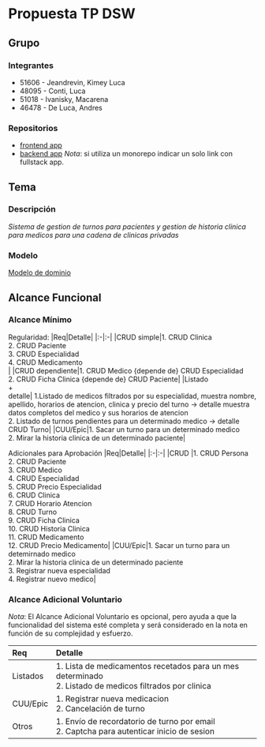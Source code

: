 # Propuesta TP DSW

## Grupo
### Integrantes
* 51606 - Jeandrevin, Kimey Luca
* 48095 - Conti, Luca
* 51018 - Ivanisky, Macarena
* 46478 - De Luca, Andres

### Repositorios
* [frontend app](http://hyperlinkToGihubOrGitlab)
* [backend app](http://hyperlinkToGihubOrGitlab)
*Nota*: si utiliza un monorepo indicar un solo link con fullstack app.

## Tema
### Descripción
*Sistema de gestion de turnos para pacientes y gestion de historia clinica para medicos para una cadena de clinicas privadas*

### Modelo

[Modelo de dominio](https://drive.google.com/file/d/1kB5YwxpHew5Sf-Q79bhcs2jG9DTibmI6/view)

## Alcance Funcional 

### Alcance Mínimo

Regularidad:
|Req|Detalle|
|:-|:-|
|CRUD simple|1. CRUD Clinica <br>2. CRUD Paciente <br> 3. CRUD Especialidad <br> 4. CRUD Medicamento <br> |
|CRUD dependiente|1. CRUD Medico {depende de} CRUD Especialidad<br>2. CRUD Ficha Clinica {depende de} CRUD Paciente|
|Listado<br>+<br>detalle| 1.Listado de medicos filtrados por su especialidad, muestra nombre, apellido, horarios de atencion, clinica y precio del turno &rarr; detalle muestra datos completos del medico y sus horarios de atencion <br> 2. Listado de turnos pendientes para un determinado medico &rarr; detalle CRUD Turno|
|CUU/Epic|1. Sacar un turno para un determinado medico<br>2. Mirar la historia clinica de un determinado paciente|


Adicionales para Aprobación
|Req|Detalle|
|:-|:-|
|CRUD |1. CRUD Persona<br>2. CRUD Paciente<br>3. CRUD Medico<br>4. CRUD Especialidad<br>5. CRUD Precio Especialidad<br>6. CRUD Clinica<br>7. CRUD Horario Atencion <br>8. CRUD Turno<br> 9. CRUD Ficha Clinica<br> 10. CRUD Historia Clinica <br>11. CRUD Medicamento<br> 12. CRUD Precio Medicamento|
|CUU/Epic|1. Sacar un turno para un detemirnado medico<br>2. Mirar la historia clinica de un determinado paciente<br>3. Registrar nueva especialidad<br> 4. Registrar nuevo medico|


### Alcance Adicional Voluntario

*Nota*: El Alcance Adicional Voluntario es opcional, pero ayuda a que la funcionalidad del sistema esté completa y será considerado en la nota en función de su complejidad y esfuerzo.

|Req|Detalle|
|:-|:-|
|Listados |1. Lista de medicamentos recetados para un mes determinado <br>2. Listado de medicos filtrados por clinica|
|CUU/Epic|1. Registrar nueva medicacion<br>2. Cancelación de turno|
|Otros|1. Envío de recordatorio de turno por email<br>2. Captcha para autenticar inicio de sesion|

